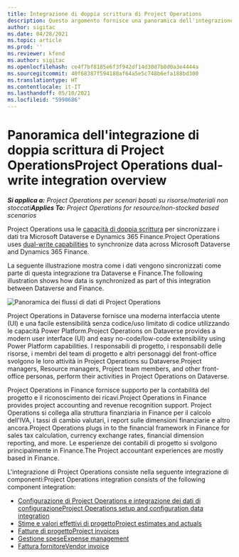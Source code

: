 ```yaml
---
title: Integrazione di doppia scrittura di Project Operations
description: Questo argomento fornisce una panoramica dell'integrazione della doppia scrittura di Project Operations.
author: sigitac
ms.date: 04/28/2021
ms.topic: article
ms.prod: ''
ms.reviewer: kfend
ms.author: sigitac
ms.openlocfilehash: ce4f7bf8185e6f3f942df14d30d7b8d0a3e4444a
ms.sourcegitcommit: 40f68387f594180af64a5e5c748b6efa188bd300
ms.translationtype: HT
ms.contentlocale: it-IT
ms.lasthandoff: 05/10/2021
ms.locfileid: "5998686"
---
```

# <a name="project-operations-dual-write-integration-overview"></a><span data-ttu-id="71b49-103">Panoramica dell'integrazione di doppia scrittura di Project Operations</span><span class="sxs-lookup"><span data-stu-id="71b49-103">Project Operations dual-write integration overview</span></span>

<span data-ttu-id="71b49-104">_**Si applica a:** Project Operations per scenari basati su risorse/materiali non stoccati_</span><span class="sxs-lookup"><span data-stu-id="71b49-104">_**Applies To:** Project Operations for resource/non-stocked based scenarios_</span></span>

<span data-ttu-id="71b49-105">Project Operations usa le [capacità di doppia scrittura](/dynamics365/fin-ops-core/dev-itpro/data-entities/dual-write/dual-write-home-page) per sincronizzare i dati tra Microsoft Dataverse e Dynamics 365 Finance.</span><span class="sxs-lookup"><span data-stu-id="71b49-105">Project Operations uses [dual-write capabilities](/dynamics365/fin-ops-core/dev-itpro/data-entities/dual-write/dual-write-home-page) to synchronize data across Microsoft Dataverse and Dynamics 365 Finance.</span></span>

<span data-ttu-id="71b49-106">La seguente illustrazione mostra come i dati vengono sincronizzati come parte di questa integrazione tra Dataverse e Finance.</span><span class="sxs-lookup"><span data-stu-id="71b49-106">The following illustration shows how data is synchronized as part of this integration between Dataverse and Finance.</span></span>

![Panoramica dei flussi di dati di Project Operations](./media/ProjectOperationsFlows.jpg)

<span data-ttu-id="71b49-108">Project Operations in Dataverse fornisce una moderna interfaccia utente (UI) e una facile estensibilità senza codice/uso limitato di codice utilizzando le capacità Power Platform.</span><span class="sxs-lookup"><span data-stu-id="71b49-108">Project Operations on Dataverse provides a modern user interface (UI) and easy no-code/low-code extensibility using Power Platform capabilities.</span></span> <span data-ttu-id="71b49-109">I responsabili di progetto, i responsabili delle risorse, i membri del team di progetto e altri personaggi del front-office svolgono le loro attività in Project Operations su Dataverse.</span><span class="sxs-lookup"><span data-stu-id="71b49-109">Project managers, Resource managers, Project team members, and other front-office personas, perform their activities in Project Operations on Dataverse.</span></span>

<span data-ttu-id="71b49-110">Project Operations in Finance fornisce supporto per la contabilità del progetto e il riconoscimento dei ricavi.</span><span class="sxs-lookup"><span data-stu-id="71b49-110">Project Operations in Finance provides project accounting and revenue recognition support.</span></span> <span data-ttu-id="71b49-111">Project Operations si collega alla struttura finanziaria in Finance per il calcolo dell'IVA, i tassi di cambio valutari, i report sulle dimensioni finanziarie e altro ancora.</span><span class="sxs-lookup"><span data-stu-id="71b49-111">Project Operations plugs in to the financial framework in Finance for sales tax calculation, currency exchange rates, financial dimension reporting, and more.</span></span> <span data-ttu-id="71b49-112">Le esperienze dei contabili di progetto si svolgono principalmente in Finance.</span><span class="sxs-lookup"><span data-stu-id="71b49-112">The Project accountant experiences are mostly based in Finance.</span></span>

<span data-ttu-id="71b49-113">L'integrazione di Project Operations consiste nella seguente integrazione di componenti:</span><span class="sxs-lookup"><span data-stu-id="71b49-113">Project Operations integration consists of the following component integration:</span></span>


- [<span data-ttu-id="71b49-114">Configurazione di Project Operations e integrazione dei dati di configurazione</span><span class="sxs-lookup"><span data-stu-id="71b49-114">Project Operations setup and configuration data integration</span></span>](resource-dual-write-setup-integration.md) 
- [<span data-ttu-id="71b49-115">Stime e valori effettivi di progetto</span><span class="sxs-lookup"><span data-stu-id="71b49-115">Project estimates and actuals</span></span>](resource-dual-write-estimates-actuals.md)
- [<span data-ttu-id="71b49-116">Fatture di progetto</span><span class="sxs-lookup"><span data-stu-id="71b49-116">Project invoices</span></span>](resource-dual-write-project-invoice.md)
- [<span data-ttu-id="71b49-117">Gestione spese</span><span class="sxs-lookup"><span data-stu-id="71b49-117">Expense management</span></span>](resource-dual-write-expense.md)
- [<span data-ttu-id="71b49-118">Fattura fornitore</span><span class="sxs-lookup"><span data-stu-id="71b49-118">Vendor invoice</span></span>](resource-dual-write-vendor-invoice.md)
